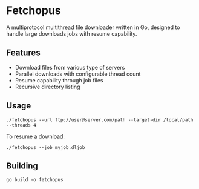 # Fetchopus

A multiprotocol multithread file downloader written in Go, designed to handle large downloads jobs with resume capability.

## Features

- Download files from various type of servers
- Parallel downloads with configurable thread count
- Resume capability through job files
- Recursive directory listing

## Usage

```
./fetchopus --url ftp://user@server.com/path --target-dir /local/path --threads 4
```

To resume a download:

```
./fetchopus --job myjob.dljob
```

## Building

```
go build -o fetchopus
```
